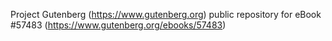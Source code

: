Project Gutenberg (https://www.gutenberg.org) public repository for
eBook #57483 (https://www.gutenberg.org/ebooks/57483)

